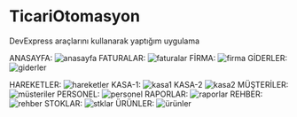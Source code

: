# TicariOtomasyon
DevExpress araçlarını kullanarak yaptığım uygulama

ANASAYFA:
![anasayfa](https://github.com/haciatasoy/TicariOtomasyon/assets/137705945/57fc85e4-9571-4197-be3a-cfe2bd2190c2)
FATURALAR:
![faturalar](https://github.com/haciatasoy/TicariOtomasyon/assets/137705945/ef401e15-ba9a-42b4-9e3b-8711f4a6a02b)
FİRMA:
![firma](https://github.com/haciatasoy/TicariOtomasyon/assets/137705945/f7e2034b-fad0-4d93-966c-e4b48b09bc9a)
GİDERLER:
![giderler](https://github.com/haciatasoy/TicariOtomasyon/assets/137705945/910b0a78-fd2d-4e30-92a3-46d6db4e590c)

HAREKETLER:
![hareketler](https://github.com/haciatasoy/TicariOtomasyon/assets/137705945/304acb98-310b-4efd-9798-cdc18f12c848)
KASA-1: 
![kasa1](https://github.com/haciatasoy/TicariOtomasyon/assets/137705945/c4bc01eb-27e3-4f02-89c2-cf328a738b63)
KASA-2
![kasa2](https://github.com/haciatasoy/TicariOtomasyon/assets/137705945/bfc1719e-7108-466d-9d73-2a533e8e5cc1)
MÜŞTERİLER:
![müsteriler](https://github.com/haciatasoy/TicariOtomasyon/assets/137705945/0aa77f83-eb08-4fc5-b8f4-5db4ca6c3f00)
PERSONEL: 
![personel](https://github.com/haciatasoy/TicariOtomasyon/assets/137705945/448574d3-a648-42c4-9d5d-9fc49904e952)
RAPORLAR:
![raporlar](https://github.com/haciatasoy/TicariOtomasyon/assets/137705945/ff9dfb62-deb7-4a08-ab31-1a703916e29a)
REHBER:
![rehber](https://github.com/haciatasoy/TicariOtomasyon/assets/137705945/bf4af257-56d4-4b86-b527-16581997a527)
STOKLAR:
![stklar](https://github.com/haciatasoy/TicariOtomasyon/assets/137705945/72472e13-f651-4f03-8a70-710f07ff8cfa)
ÜRÜNLER:
![ürünler](https://github.com/haciatasoy/TicariOtomasyon/assets/137705945/5dba19d3-8ed5-4849-8a3f-f2f2f0e6fb43)


